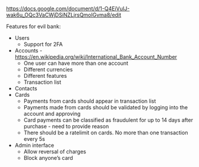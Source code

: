 https://docs.google.com/document/d/1-Q4EiVuIJ-wak6u_OQc3VaCWjDSiNZLjrsQmoIGvma8/edit

Features for evil bank:
- Users
  - Support for 2FA
- Accounts - https://en.wikipedia.org/wiki/International_Bank_Account_Number
  - One user can have more than one account
  - Different currencies
  - Different features
  - Transaction list
- Contacts
- Cards
  - Payments from cards should appear in transaction list
  - Payments made from cards should be validated by logging into the account and approving
  - Card payments can be classified as fraudulent for up to 14 days after purchase - need to provide reason
  - There should be a ratelimit on cards. No more than one transaction every 5s
- Admin interface
  - Allow reversal of charges
  - Block anyone’s card
